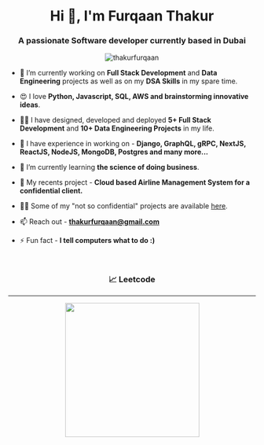 <h1 align="center">Hi 👋, I'm Furqaan Thakur</h1>
<h3 align="center">A passionate Software developer currently based in Dubai</h3>

<p align="center"><img align="center" src="https://github-readme-streak-stats.herokuapp.com/?user=thakurfurqaan&" alt="thakurfurqaan" /></p>

- 🔭 I’m currently working on **Full Stack Development** and **Data Engineering** projects as well as on my **DSA Skills** in my spare time.

- 😍 I love **Python, Javascript, SQL, AWS and brainstorming innovative ideas**.

- 🧑‍💼 I have designed, developed and deployed **5+ Full Stack Development** and **10+ Data Engineering Projects** in my life.

- 💬 I have experience in working on  - **Django, GraphQL, gRPC, NextJS, ReactJS, NodeJS, MongoDB, Postgres and many more...**

- 🌱 I’m currently learning **the science of doing business**.

- 👨‍ My recents project - **Cloud based Airline Management System for a confidential client.**

- 👨‍💻 Some of my "not so confidential" projects are available [here](https://github.com/thakurfurqaan?tab=repositories").

- 📫 Reach out - **[thakurfurqaan@gmail.com](thakurfurqaan@gmail.com)**

- ⚡ Fun fact - **I tell computers what to do :)**

<!-- - 📄 Know about my experiences - [My Resume](https://docs.google.com/document/d/17FaJ9ds3jBhxrF7zzrh78v5OQJHis4gZJfAOA_zq9sk/edit?usp=sharing) -->
<!-- <p align="left"> <img src="https://komarev.com/ghpvc/?username=thakurfurqaan&label=Profile%20views&color=0e75b6&style=flat" alt="thakurfurqaan" /> </p> -->
<!-- - 📄 Everything About me - <a href="https://skyamit.netlify.com/">Know Me</a> -->


<br>

<h3 align="center">&#128200; Leetcode</h3>
<hr>
<p align="center">
<img height="273em" src="https://leetcard.jacoblin.cool/thakurfurqaan?theme=unicorn&font=Arimo&ext=heatmap" />
</p>
<!-- <h3 align="center">GitHub Details</h3> -->
<!-- <hr> -->
<!-- <p align="center" ><img align="center" src="https://github-readme-stats.vercel.app/api/top-langs?username=thakurfurqaan&show_icons=true&locale=en&layout=compact" alt="thakurfurqaan" /></p> -->
<!-- <br> -->
<!-- <p align="center">&nbsp;<img align="center" src="https://github-readme-stats.vercel.app/api?username=thakurfurqaan&show_icons=true&locale=en" alt="thakurfurqaan" /></p> -->
<!-- <br> -->
